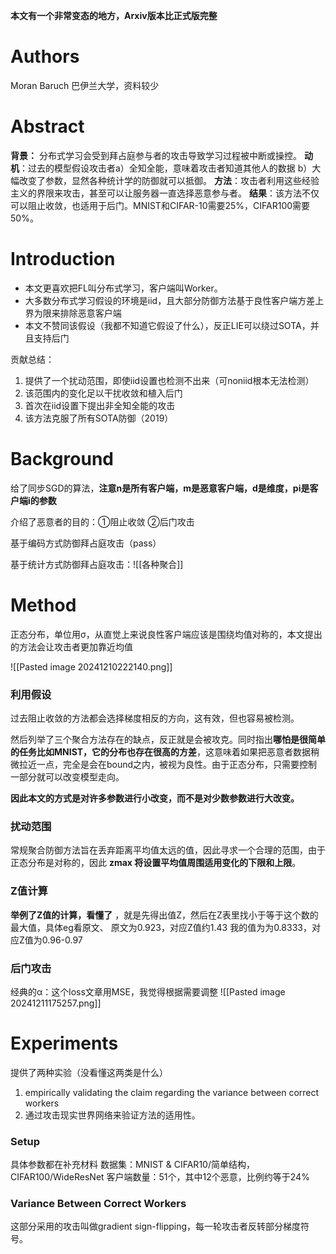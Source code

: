 
**本文有一个非常变态的地方，Arxiv版本比正式版完整**
# Authors
Moran Baruch 巴伊兰大学，资料较少

# Abstract
**背景：** 分布式学习会受到拜占庭参与者的攻击导致学习过程被中断或操控。
**动机**：过去的模型假设攻击者a）全知全能，意味着攻击者知道其他人的数据 b）大幅改变了参数，显然各种统计学的防御就可以抵御。
**方法**：攻击者利用这些经验主义的界限来攻击，甚至可以让服务器一直选择恶意参与者。
**结果**：该方法不仅可以阻止收敛，也适用于后门。MNIST和CIFAR-10需要25%，CIFAR100需要50%。

# Introduction
+ 本文更喜欢把FL叫分布式学习，客户端叫Worker。
+ 大多数分布式学习假设的环境是iid，且大部分防御方法基于良性客户端方差上界为限来排除恶意客户端
+ 本文不赞同该假设（我都不知道它假设了什么），反正LIE可以绕过SOTA，并且支持后门

贡献总结：
1. 提供了一个扰动范围，即使iid设置也检测不出来（可noniid根本无法检测）
2. 该范围内的变化足以干扰收敛和植入后门
3. 首次在iid设置下提出非全知全能的攻击
4. 该方法克服了所有SOTA防御（2019）


# Background
给了同步SGD的算法，**注意n是所有客户端，m是恶意客户端，d是维度，pi是客户端i的参数**

介绍了恶意者的目的：①阻止收敛 ②后门攻击

基于编码方式防御拜占庭攻击（pass）

基于统计方式防御拜占庭攻击：![[各种聚合]]

# Method
正态分布，单位用σ，从直觉上来说良性客户端应该是围绕均值对称的，本文提出的方法会让攻击者更加靠近均值

![[Pasted image 20241210222140.png]]

### 利用假设
过去阻止收敛的方法都会选择梯度相反的方向，这有效，但也容易被检测。

然后列举了三个聚合方法存在的缺点，反正就是会被攻克。同时指出**哪怕是很简单的任务比如MNIST，它的分布也存在很高的方差**，这意味着如果把恶意者数据稍微拉近一点，完全是会在bound之内，被视为良性。由于正态分布，只需要控制一部分就可以改变模型走向。

**因此本文的方式是对许多参数进行小改变，而不是对少数参数进行大改变。**

### 扰动范围
常规聚合防御方法旨在丢弃距离平均值太远的值，因此寻求一个合理的范围，由于正态分布是对称的，因此 **zmax 将设置平均值周围适用变化的下限和上限**。

### Z值计算
**举例了Z值的计算，看懂了** ，就是先得出值Z，然后在Z表里找小于等于这个数的最大值，具体eg看原文、
原文为0.923，对应Z值约1.43
我的值为为0.8333，对应Z值为0.96-0.97
### 后门攻击
经典的α：这个loss文章用MSE，我觉得根据需要调整
![[Pasted image 20241211175257.png]]
# Experiments
提供了两种实验（没看懂这两类是什么）
1. empirically validating the claim regarding the variance between correct workers
2. 通过攻击现实世界网络来验证方法的适用性。


### Setup
具体参数都在补充材料
数据集：MNIST & CIFAR10/简单结构，CIFAR100/WideResNet
客户端数量：51个，其中12个恶意，比例约等于24%

### Variance Between Correct Workers
这部分采用的攻击叫做gradient sign-flipping，每一轮攻击者反转部分梯度符号。